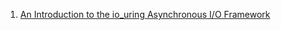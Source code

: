 1. [An Introduction to the io_uring Asynchronous I/O Framework]
 
[An Introduction to the io_uring Asynchronous I/O Framework]: https://blogs.oracle.com/linux/an-introduction-to-the-io_uring-asynchronous-io-framework
